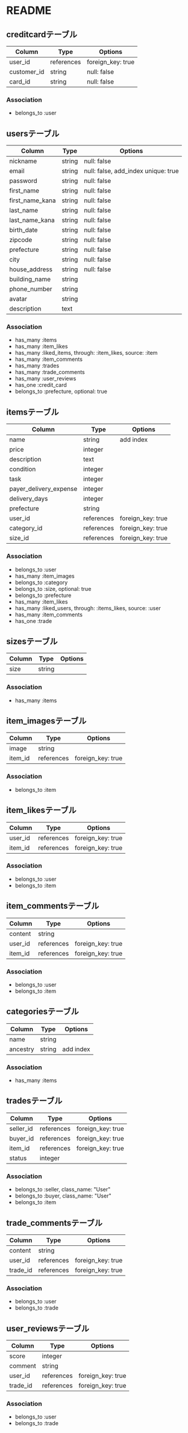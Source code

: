 # README

## creditcardテーブル

|Column|Type|Options|
|------|----|-------|
|user_id|references|foreign_key: true|
|customer_id|string|null: false|
|card_id|string|null: false|

### Association
- belongs_to :user


## usersテーブル

|Column|Type|Options|
|------|----|-------|
|nickname|string|null: false|
|email|string|null: false, add_index unique: true|
|password|string|null: false|
|first_name|string|null: false|
|first_name_kana|string|null: false|
|last_name|string|null: false|
|last_name_kana|string|null: false|
|birth_date|string|null: false|
|zipcode|string|null: false|
|prefecture|string|null: false|
|city|string|null: false|
|house_address|string|null: false|
|building_name|string||
|phone_number|string||
|avatar|string||
|description|text||

### Association
- has_many :items
- has_many :item_likes
- has_many :liked_items, through: :item_likes, source: :item
- has_many :item_comments
- has_many :trades
- has_many :trade_comments
- has_many :user_reviews
- has_one :credit_card
- belongs_to :prefecture, optional: true


## itemsテーブル

|Column|Type|Options|
|------|----|-------|
|name|string|add index|
|price|integer||
|description|text||
|condition|integer||
|task|integer||
|payer_delivery_expense|integer||
|delivery_days|integer||
|prefecture|string||
|user_id|references|foreign_key: true|
|category_id|references|foreign_key: true|
|size_id|references|foreign_key: true|

### Association
- belongs_to :user
- has_many :item_images
- belongs_to :category
- belongs_to :size, optional: true
- belongs_to :prefecture
- has_many :item_likes
- has_many :liked_users, through: :items_likes, source: :user
- has_many :item_comments
- has_one :trade


## sizesテーブル

|Column|Type|Options|
|------|----|-------|
|size|string||

### Association
- has_many :items


## item_imagesテーブル

|Column|Type|Options|
|------|----|-------|
|image|string||
|item_id|references|foreign_key: true|

### Association
- belongs_to :item


## item_likesテーブル

|Column|Type|Options|
|------|----|-------|
|user_id|references|foreign_key: true|
|item_id|references|foreign_key: true|

### Association
- belongs_to :user
- belongs_to :item


## item_commentsテーブル

|Column|Type|Options|
|------|----|-------|
|content|string||
|user_id|references|foreign_key: true|
|item_id|references|foreign_key: true|

### Association
- belongs_to :user
- belongs_to :item


## categoriesテーブル

|Column|Type|Options|
|------|----|-------|
|name|string||
|ancestry|string|add index|

### Association
- has_many :items


## tradesテーブル

|Column|Type|Options|
|------|----|-------|
|seller_id|references|foreign_key: true|
|buyer_id|references|foreign_key: true|
|item_id|references|foreign_key: true|
|status|integer||

### Association
- belongs_to :seller, class_name: "User"
- belongs_to :buyer, class_name: "User"
- belongs_to :item


## trade_commentsテーブル

|Column|Type|Options|
|------|----|-------|
|content|string||
|user_id|references|foreign_key: true|
|trade_id|references|foreign_key: true|

### Association
- belongs_to :user
- belongs_to :trade


## user_reviewsテーブル

|Column|Type|Options|
|------|----|-------|
|score|integer||
|comment|string||
|user_id|references|foreign_key: true|
|trade_id|references|foreign_key: true|

### Association
- belongs_to :user
- belongs_to :trade

